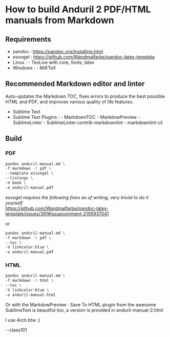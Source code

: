 # How to build Anduril 2 PDF/HTML manuals from Markdown

## Requirements

- pandoc : <https://pandoc.org/installing.html>
- esvogel : <https://github.com/Wandmalfarbe/pandoc-latex-template>
- Linux :
      - TexLive with core, fonts, latex
- Windows :
      - MiKTeX

## Recommended Markdown editor and linter

Auto-updates the Markdown TOC, fixes errors to produce the best possible
HTML and PDF, and improves various quality of life features.

- Sublime Text
- Sublime Text Plugins :
      - MarkdownTOC
      - MarkdowPreview
      - SublimeLinter
      - SublimeLinter-contrib-markdownlint
          - markdownlint-cli

## Build

### PDF

```bash
pandoc anduril-manual.md \
-f markdown -t pdf \
--template eisvogel \
--listings \
-V book \
-o anduril-manual.pdf
```

_esvogel requires the following fixes as of writing, very trivial to do it
yourself_  
<https://github.com/Wandmalfarbe/pandoc-latex-template/issues/391#issuecomment-2195937041>

or

```bash
pandoc anduril-manual.md \
-f markdown -t pdf \
--toc \
-V linkcolor:blue \
-o anduril-manual.pdf
```

### HTML

```bash
pandoc anduril-manual.md \
-f markdown -t html \
--toc \
-V linkcolor:blue \
-o anduril-manual.html
```

Or with the MarkdowPreview : Save To HTML plugin from the awesome SublimeText
is beautiful too, a version is provided in anduril-manual-2.html

I use Arch btw :)

--class101
